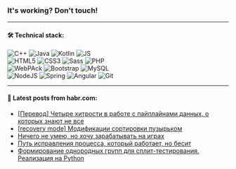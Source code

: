 ### It's working? Don't touch!

---

#### 🛠️ Technical stack:

![C++](https://img.shields.io/badge/C++-informational?logo=c%2B%2B&style=flat&logoColor=white&color=9C033A)
![Java](https://img.shields.io/badge/Java-informational?logo=java&style=flat&logoColor=white&color=007396)
![Kotlin](https://img.shields.io/badge/Kotlin-informational?logo=Kotlin&style=flat&logoColor=white&color=0095D5)
![JS](https://img.shields.io/badge/JS-informational?logo=javaScript&style=flat&logoColor=black&color=F7Df1E) <br>
![HTML5](https://img.shields.io/badge/HTML5-informational?logo=html5&style=flat&logoColor=white&color=E34F26)
![CSS3](https://img.shields.io/badge/CSS3-informational?logo=css3&style=flat&logoColor=white&color=157286)
![Sass](https://img.shields.io/badge/Saas-informational?logo=sass&style=flat&logoColor=white&color=hotpink)
![PHP](https://img.shields.io/badge/PHP-informational?logo=php&style=flat&logoColor=white&color=777BB4) <br>
![WebPAck](https://img.shields.io/badge/WebPack-informational?logo=webPack&style=flat&logoColor=white&color=FF6F00)
![Bootstrap](https://img.shields.io/badge/Bootstrap-informational?logo=Bootstrap&style=flat&logoColor=white&color=7952B3)
![MySQL](https://img.shields.io/badge/MySQL-informational?logo=MySQL&style=flat&logoColor=white&color=00f) <br>
![NodeJS](https://img.shields.io/badge/NodeJS-informational?logo=node.js&style=flat&logoColor=white&color=43853D)
![Spring](https://img.shields.io/badge/Spring-informational?logo=Spring&style=flat&logoColor=white&color=0A9EDC)
![Angular](https://img.shields.io/badge/Vue-informational?logo=vue.js&style=flat&logoColor=white&color=red)
![Git](https://img.shields.io/badge/Git-informational?logo=git&style=flat&logoColor=white&color=darkorange)

___

#### 💬 Latest posts from habr.com:

<!-- BLOG-POST-LIST:START -->
- [[Перевод] Четыре хитрости в работе с пайплайнами данных, о которых знают не все](https://habr.com/ru/post/659389/?utm_source=habrahabr&utm_medium=rss&utm_campaign=659389)
- [[recovery mode] Модификации сортировки пузырьком](https://habr.com/ru/post/661765/?utm_source=habrahabr&utm_medium=rss&utm_campaign=661765)
- [Ничего не умею, но хочу зарабатывать на играх](https://habr.com/ru/post/661991/?utm_source=habrahabr&utm_medium=rss&utm_campaign=661991)
- [Путь исправления процесса, который работает, но бесит](https://habr.com/ru/post/661903/?utm_source=habrahabr&utm_medium=rss&utm_campaign=661903)
- [Формирование однородных групп для сплит-тестирования. Реализация на Python](https://habr.com/ru/post/661657/?utm_source=habrahabr&utm_medium=rss&utm_campaign=661657)
<!-- BLOG-POST-LIST:END -->

